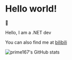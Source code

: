 # Hello world!

👋

Hello, I am a .NET dev

You can also find me at [bilibili](https://space.bilibili.com/47754706)

![prime167's GitHub stats](https://github-readme-stats.vercel.app/api?username=prime167&show_icons=true&theme=default)

